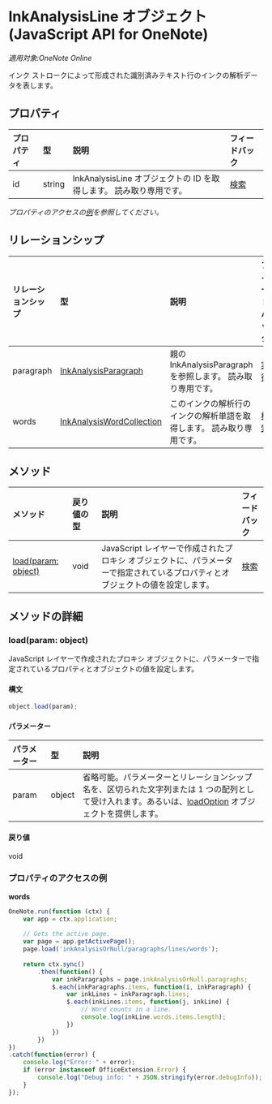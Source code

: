 ﻿# InkAnalysisLine オブジェクト (JavaScript API for OneNote)

_適用対象:OneNote Online_   


インク ストロークによって形成された識別済みテキスト行のインクの解析データを表します。

## プロパティ

| プロパティ     | 型   |説明|フィードバック|
|:---------------|:--------|:----------|:-------|
|id|string|InkAnalysisLine オブジェクトの ID を取得します。 読み取り専用です。|[検索](https://github.com/OfficeDev/office-js-docs/issues/new?title=OneNote-inkAnalysisLine-id)|

_プロパティのアクセスの[例](#例)を参照してください。_

## リレーションシップ
| リレーションシップ | 型   |説明| フィードバック|
|:---------------|:--------|:----------|:-------|
|paragraph|[InkAnalysisParagraph](inkanalysisparagraph.md)|親の InkAnalysisParagraph を参照します。 読み取り専用です。|[実行](https://github.com/OfficeDev/office-js-docs/issues/new?title=OneNote-inkAnalysisLine-paragraph)|
|words|[InkAnalysisWordCollection](inkanalysiswordcollection.md)|このインクの解析行のインクの解析単語を取得します。 読み取り専用です。|[検索](https://github.com/OfficeDev/office-js-docs/issues/new?title=OneNote-inkAnalysisLine-words)|

## メソッド

| メソッド           | 戻り値の型    |説明| フィードバック|
|:---------------|:--------|:----------|:-------|
|[load(param: object)](#loadparam-object)|void|JavaScript レイヤーで作成されたプロキシ オブジェクトに、パラメーターで指定されているプロパティとオブジェクトの値を設定します。|[検索](https://github.com/OfficeDev/office-js-docs/issues/new?title=OneNote-inkAnalysisLine-load)|

## メソッドの詳細


### load(param: object)
JavaScript レイヤーで作成されたプロキシ オブジェクトに、パラメーターで指定されているプロパティとオブジェクトの値を設定します。

#### 構文
```js
object.load(param);
```

#### パラメーター
| パラメーター    | 型   |説明|
|:---------------|:--------|:----------|
|param|object|省略可能。パラメーターとリレーションシップ名を、区切られた文字列または 1 つの配列として受け入れます。あるいは、[loadOption](loadoption.md) オブジェクトを提供します。|

#### 戻り値
void
### プロパティのアクセスの例

**words**
```js
OneNote.run(function (ctx) {        
    var app = ctx.application;
    
    // Gets the active page.
    var page = app.getActivePage();
    page.load('inkAnalysisOrNull/paragraphs/lines/words');
    
    return ctx.sync()
        .then(function() {
            var inkParagraphs = page.inkAnalysisOrNull.paragraphs;
            $.each(inkParagraphs.items, function(i, inkParagraph) {
                var inkLines = inkParagraph.lines;
                $.each(inkLines.items, function(j, inkLine) {
                    // Word counts in a line.
                    console.log(inkLine.words.items.length);
                })
            })
        })
})
.catch(function(error) {
    console.log("Error: " + error);
    if (error instanceof OfficeExtension.Error) {
        console.log("Debug info: " + JSON.stringify(error.debugInfo));
    }
}); 
```